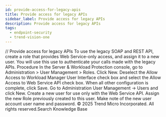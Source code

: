 ```yaml
---
id: provide-access-for-legacy-apis
title: Provide access for legacy APIs
sidebar_label: Provide access for legacy APIs
description: Provide access for legacy APIs
tags:
  - endpoint-security
  - trend-vision-one
---
```


/*<![CDATA[*/ $('#title').html($('meta[name=map-description]').attr('content')); /*]]>*/ Provide access for legacy APIs To use the legacy SOAP and REST API, create a role that provides Web Service-only access, and assign it to a new user. You will use this use to authenticate your calls made with the legacy APIs. Procedure In the Server & Workload Protection console, go to Administration > User Management > Roles. Click New. Deselect the Allow Access to Workload Manager User Interface check box and select the Allow Access to Web Service API check box. When all other configuration is complete, click Save. Go to Administration User Management → Users and click New. Create a new user for use only with the Web Service API. Assign the new Role previously created to this user. Make note of the new user account user name and password. © 2025 Trend Micro Incorporated. All rights reserved.Search Knowledge Base